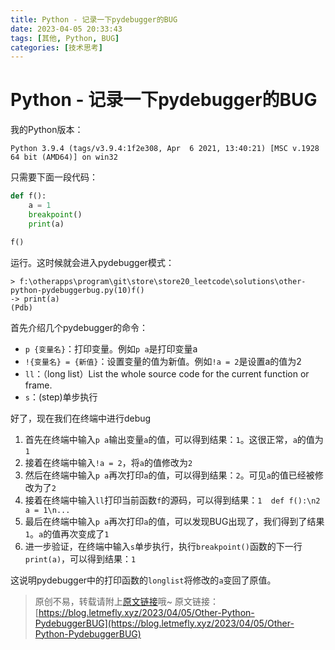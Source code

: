 ```yaml
---
title: Python - 记录一下pydebugger的BUG
date: 2023-04-05 20:33:43
tags: [其他, Python, BUG]
categories: [技术思考]
---
```


# Python - 记录一下pydebugger的BUG

我的Python版本：

```
Python 3.9.4 (tags/v3.9.4:1f2e308, Apr  6 2021, 13:40:21) [MSC v.1928 64 bit (AMD64)] on win32
```

只需要下面一段代码：

```python
def f():
    a = 1
    breakpoint()
    print(a)

f()
```

运行。这时候就会进入pydebugger模式：

```
> f:\otherapps\program\git\store\store20_leetcode\solutions\other-python-pydebuggerbug.py(10)f()
-> print(a)
(Pdb)
```

首先介绍几个pydebugger的命令：

+ ```p {变量名}```：打印变量。例如```p a```是打印变量a
+ ```!{变量名} = {新值}```：设置变量的值为新值。例如```!a = 2```是设置a的值为2
+ ```ll```：（long list）List the whole source code for the current function or frame.
+ ```s```：(step)单步执行

好了，现在我们在终端中进行debug

1. 首先在终端中输入```p a```输出变量```a```的值，可以得到结果：```1```。这很正常，```a```的值为```1```
2. 接着在终端中输入```!a = 2```，将```a```的值修改为```2```
3. 然后在终端中输入```p a```再次打印```a```的值，可以得到结果：```2```。可见```a```的值已经被修改为了```2```
4. 接着在终端中输入```ll```打印当前函数```f```的源码，可以得到结果：```1  def f():\n2    a = 1\n...```
5. 最后在终端中输入```p a```再次打印```a```的值，可以发现BUG出现了，我们得到了结果```1```。```a```的值再次变成了```1```
6. 进一步验证，在终端中输入```s```单步执行，执行```breakpoint()```函数的下一行```print(a)```，可以得到结果：```1```

这说明pydebugger中的打印函数的```longlist```将修改的```a```变回了原值。

> 原创不易，转载请附上[原文链接](https://blog.letmefly.xyz/2023/04/05/Other-Python-PydebuggerBUG)哦~
> 原文链接：[https://blog.letmefly.xyz/2023/04/05/Other-Python-PydebuggerBUG](https://blog.letmefly.xyz/2023/04/05/Other-Python-PydebuggerBUG)